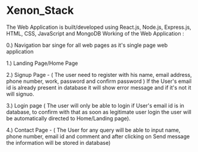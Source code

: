 # Xenon_Stack
The Web Application is built/developed using React.js, Node.js, Express.js, HTML, CSS, JavaScript and MongoDB
Working of the Web Application :

0.) Navigation bar singe for all web pages as it's single page web application

1.) Landing Page/Home Page

2.) Signup Page - ( The user need to register with his name, email address, phone number, work, password and confirm password )
    If the User's email id is already present in database it will show error message and if it's not it will signuo.
    
3.) Login page ( The user will only be able to login if User's email id is in database, to confirm with that as soon as legitimate user login the user will be automatically directed to Home/Landing page).

4.) Contact Page - ( The User for any query will be able to input name, phone number, email id and comment and after clicking on Send message the information will be stored in     database)
